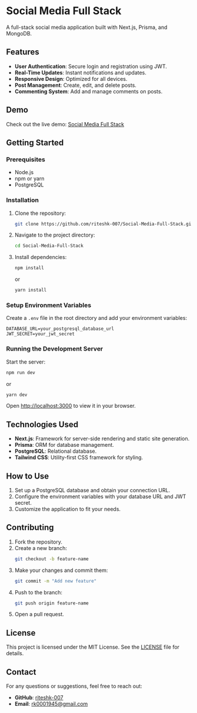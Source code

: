 
# Social Media Full Stack


A full-stack social media application built with Next.js, Prisma, and MongoDB.

## Features

- **User Authentication**: Secure login and registration using JWT.
- **Real-Time Updates**: Instant notifications and updates.
- **Responsive Design**: Optimized for all devices.
- **Post Management**: Create, edit, and delete posts.
- **Commenting System**: Add and manage comments on posts.

## Demo

Check out the live demo: [Social Media Full Stack](https://social-media-full-stack.vercel.app)

## Getting Started

### Prerequisites

- Node.js
- npm or yarn
- PostgreSQL

### Installation

1. Clone the repository:
    ```bash
    git clone https://github.com/riteshk-007/Social-Media-Full-Stack.git
    ```
2. Navigate to the project directory:
    ```bash
    cd Social-Media-Full-Stack
    ```
3. Install dependencies:
    ```bash
    npm install
    ```
    or
    ```bash
    yarn install
    ```

### Setup Environment Variables

Create a `.env` file in the root directory and add your environment variables:
```env
DATABASE_URL=your_postgresql_database_url
JWT_SECRET=your_jwt_secret
```

### Running the Development Server

Start the server:
```bash
npm run dev
```
or
```bash
yarn dev
```
Open [http://localhost:3000](http://localhost:3000) to view it in your browser.

## Technologies Used

- **Next.js**: Framework for server-side rendering and static site generation.
- **Prisma**: ORM for database management.
- **PostgreSQL**: Relational database.
- **Tailwind CSS**: Utility-first CSS framework for styling.

## How to Use

1. Set up a PostgreSQL database and obtain your connection URL.
2. Configure the environment variables with your database URL and JWT secret.
3. Customize the application to fit your needs.

## Contributing

1. Fork the repository.
2. Create a new branch:
    ```bash
    git checkout -b feature-name
    ```
3. Make your changes and commit them:
    ```bash
    git commit -m "Add new feature"
    ```
4. Push to the branch:
    ```bash
    git push origin feature-name
    ```
5. Open a pull request.

## License

This project is licensed under the MIT License. See the [LICENSE](LICENSE) file for details.

## Contact

For any questions or suggestions, feel free to reach out:

- **GitHub**: [riteshk-007](https://github.com/riteshk-007)
- **Email**: rk0001945@gmail.com
